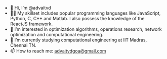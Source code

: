 - 👋 Hi, I’m @advaitvd
- 🤹‍♀️ My skillset includes popular programming languages like JavaScript, Python, C, C++ and Matlab. I also possess the knowledge of the ReactJS framework.
- 👀 I’m interested in optimization algorithms, operations research, network optimization and computational engineering.
- 🌱 I’m currently studying computational engineering at IIT Madras, Chennai TN.
- 📫 How to reach me: advaitvdgoa@gmail.com

<!---
advaitvd/advaitvd is a ✨ special ✨ repository because its `README.md` (this file) appears on your GitHub profile.
You can click the Preview link to take a look at your changes.
--->
